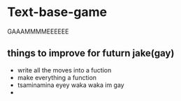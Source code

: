 # Text-base-game
GAAAMMMMEEEEEE

## things to improve for futurn jake(gay)

- write all the moves into a fuction
- make everything a function
- tsaminamina eyey waka waka im gay
- 
